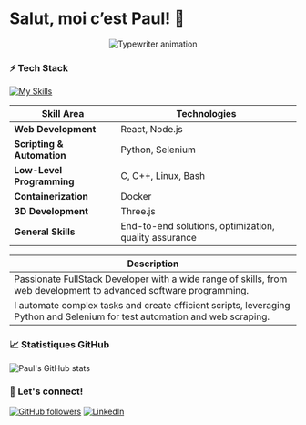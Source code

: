 # Salut, moi c’est Paul! 👋

<p align="center">
  <img src="https://readme-typing-svg.demolab.com?font=Fira+Code&size=26&duration=4000&pause=1000&color=00FFAA&center=true&vCenter=true&width=600&height=50&lines=FullStack+Developer;Student+at+42;Coding+my+way+to+the+top!" alt="Typewriter animation" />
</p>


### ⚡️ Tech Stack

[![My Skills](https://skillicons.dev/icons?i=docker,c,cpp,linux,bash,react,threejs,nodejs,django,python,selenium)](https://skillicons.dev)

| **Skill Area**                | **Technologies**                                               |
|------------------------------|--------------------------------------------------------------|
| **Web Development**           | React, Node.js                                               |
| **Scripting & Automation**    | Python, Selenium                                             |
| **Low-Level Programming**     | C, C++, Linux, Bash                                         |
| **Containerization**          | Docker                                                       |
| **3D Development**            | Three.js                                                    |
| **General Skills**            | End-to-end solutions, optimization, quality assurance       |

| **Description**                                                                                                           |
|---------------------------------------------------------------------------------------------------------------------------|
| Passionate FullStack Developer with a wide range of skills, from web development to advanced software programming.       |
| I automate complex tasks and create efficient scripts, leveraging Python and Selenium for test automation and web scraping. |

### 📈 Statistiques GitHub

![Paul's GitHub stats](https://github-readme-stats.vercel.app/api?username=PaulSchemith&show_icons=true&theme=radical)

### 🚀 Let's connect!

  <a href="https://github.com/PaulSchemith"><img src="https://img.shields.io/github/followers/PaulSchemith?style=social" alt="GitHub followers" /></a>
  <a href="https://www.linkedin.com/in/paul-schemith/"><img src="https://img.shields.io/badge/LinkedIn-0077B5?style=social&logo=linkedin&logoColor=white" alt="LinkedIn" /></a>

